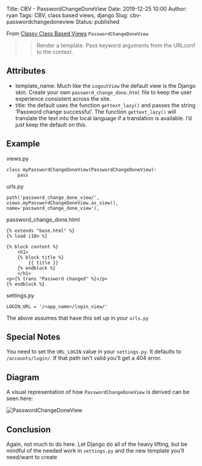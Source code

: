 Title: CBV - PasswordChangeDoneView
Date: 2019-12-25 10:00
Author: ryan
Tags: CBV, class based views, django
Slug: cbv-passwordchangedoneview
Status: published

From [Classy Class Based Views](http://ccbv.co.uk/projects/Django/2.2/django.contrib.auth.views/PasswordChangeDoneView/) `PasswordChangeDoneView`

> > Render a template. Pass keyword arguments from the URLconf to the context.

## Attributes

-   template_name: Much like the `LogoutView` the default view is the Django skin. Create your own `password_change_done.html` file to keep the user experience consistent across the site.
-   title: the default uses the function `gettext_lazy()` and passes the string ‘Password change successful’. The function `gettext_lazy()` will translate the text into the local language if a translation is available. I’d just keep the default on this.

## Example

views.py

    class myPasswordChangeDoneView(PasswordChangeDoneView):
        pass

urls.py

    path('password_change_done_view/', views.myPasswordChangeDoneView.as_view(), name='password_change_done_view'),

password_change_done.html

    {% extends "base.html" %}
    {% load i18n %}

    {% block content %}
        <h1>
        {% block title %}
            {{ title }}
        {% endblock %}
        </h1>
    <p>{% trans "Password changed" %}</p>
    {% endblock %}

settings.py

    LOGIN_URL = '/<app_name>/login_view/'

The above assumes that have this set up in your `urls.py`

## Special Notes

You need to set the `URL_LOGIN` value in your `settings.py`. It defaults to `/accounts/login/`. If that path isn’t valid you’ll get a 404 error.

## Diagram

A visual representation of how `PasswordChangeDoneView` is derived can be seen here:

![PasswordChangeDoneView](https://yuml.me/diagram/plain;/class/%5BPasswordContextMixin%7Bbg:white%7D%5D%5E-%5BPasswordChangeDoneView%7Bbg:green%7D%5D,%20%5BTemplateView%7Bbg:lightblue%7D%5D%5E-%5BPasswordChangeDoneView%7Bbg:green%7D%5D,%20%5BTemplateResponseMixin%7Bbg:white%7D%5D%5E-%5BTemplateView%7Bbg:lightblue%7D%5D,%20%5BContextMixin%7Bbg:white%7D%5D%5E-%5BTemplateView%7Bbg:lightblue%7D%5D,%20%5BView%7Bbg:lightblue%7D%5D%5E-%5BTemplateView%7Bbg:lightblue%7D%5D.svg)

## Conclusion

Again, not much to do here. Let Django do all of the heavy lifting, but be mindful of the needed work in `settings.py` and the new template you’ll need/want to create
